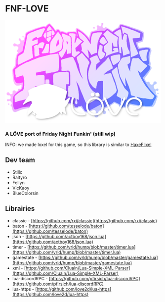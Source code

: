 # FNF-LOVE

![](art/funkin_logo.png)

### A LÖVE port of Friday Night Funkin' (still wip)
INFO: we made loxel for this game, so this library is similar to [HaxeFlixel](https://haxeflixel.com/)

## Dev team
- Stilic
- Raltyro
- Fellyn
- VicKaoy
- BlueColorsin

## Librairies
- classic - [https://github.com/rxi/classic](https://github.com/rxi/classic)
- baton - [https://github.com/tesselode/baton](https://github.com/tesselode/baton)
- json - [https://github.com/actboy168/json.lua](https://github.com/actboy168/json.lua)
- timer - [https://github.com/vrld/hump/blob/master/timer.lua](https://github.com/vrld/hump/blob/master/timer.lua)
- gamestate - [https://github.com/vrld/hump/blob/master/gamestate.lua](https://github.com/vrld/hump/blob/master/gamestate.lua)
- xml - [https://github.com/Cluain/Lua-Simple-XML-Parser](https://github.com/Cluain/Lua-Simple-XML-Parser)
- lua-discordRPC - [https://github.com/pfirsich/lua-discordRPC](https://github.com/pfirsich/lua-discordRPC)
- lua-https - [https://github.com/love2d/lua-https](https://github.com/love2d/lua-https)
